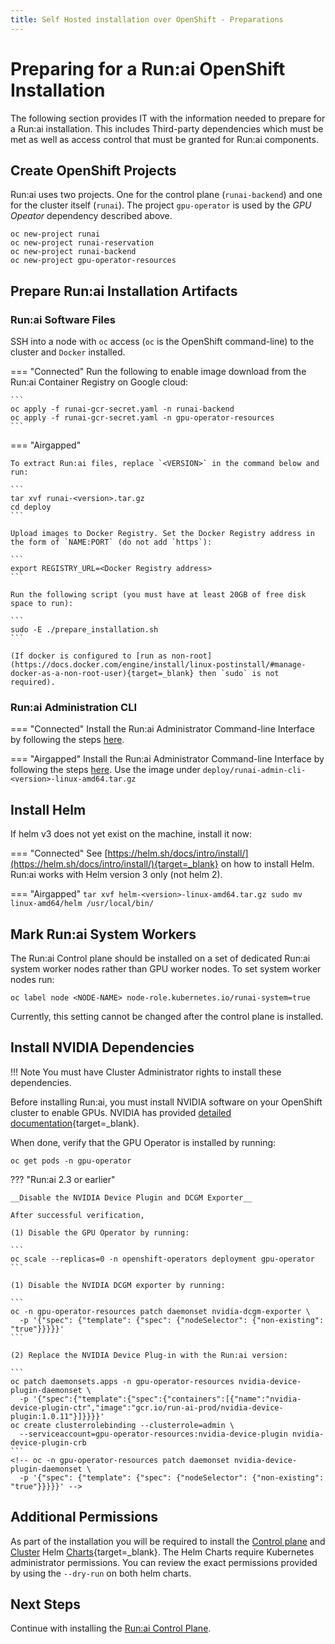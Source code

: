 ```yaml
---
title: Self Hosted installation over OpenShift - Preparations
---
```

# Preparing for a Run:ai OpenShift Installation

The following section provides IT with the information needed to prepare for a Run:ai installation. This includes Third-party dependencies which must be met as well as access control that must be granted for Run:ai components. 




## Create OpenShift Projects

Run:ai uses two projects. One for the control plane (`runai-backend`) and one for the cluster itself (`runai`). 
The project `gpu-operator` is used by the _GPU Opeator_ dependency described above. 

```
oc new-project runai
oc new-project runai-reservation
oc new-project runai-backend
oc new-project gpu-operator-resources
```

## Prepare Run:ai Installation Artifacts

### Run:ai Software Files

SSH into a node with `oc` access (`oc` is the OpenShift command-line) to the cluster and `Docker` installed.


=== "Connected"
    Run the following to enable image download from the Run:ai Container Registry on Google cloud:

    ```
    oc apply -f runai-gcr-secret.yaml -n runai-backend
    oc apply -f runai-gcr-secret.yaml -n gpu-operator-resources
    ```

=== "Airgapped" 

    To extract Run:ai files, replace `<VERSION>` in the command below and run: 

    ```
    tar xvf runai-<version>.tar.gz
    cd deploy
    ```

    Upload images to Docker Registry. Set the Docker Registry address in the form of `NAME:PORT` (do not add `https`):

    ```
    export REGISTRY_URL=<Docker Registry address>
    ```
    
    Run the following script (you must have at least 20GB of free disk space to run): 

    ```  
    sudo -E ./prepare_installation.sh
    ```

    (If docker is configured to [run as non-root](https://docs.docker.com/engine/install/linux-postinstall/#manage-docker-as-a-non-root-user){target=_blank} then `sudo` is not required).

### Run:ai Administration CLI

=== "Connected"
    Install the Run:ai Administrator Command-line Interface by following the steps [here](../../config/cli-admin-install.md).

=== "Airgapped" 
    Install the Run:ai Administrator Command-line Interface by following the steps [here](../../config/cli-admin-install.md). Use the image under `deploy/runai-admin-cli-<version>-linux-amd64.tar.gz`

## Install Helm

If helm v3 does not yet exist on the machine, install it now:

=== "Connected"
    See [https://helm.sh/docs/intro/install/](https://helm.sh/docs/intro/install/){target=_blank} on how to install Helm. Run:ai works with Helm version 3 only (not helm 2).

=== "Airgapped"
    ```
    tar xvf helm-<version>-linux-amd64.tar.gz
    sudo mv linux-amd64/helm /usr/local/bin/
    ```  

## Mark Run:ai System Workers

The Run:ai Control plane should be installed on a set of dedicated Run:ai system worker nodes rather than GPU worker nodes. To set system worker nodes run:

```
oc label node <NODE-NAME> node-role.kubernetes.io/runai-system=true
```

Currently, this setting cannot be changed after the control plane is installed.

## Install NVIDIA Dependencies


!!! Note
    You must have Cluster Administrator rights to install these dependencies. 

Before installing Run:ai, you must install NVIDIA software on your OpenShift cluster to enable GPUs.
NVIDIA has provided [detailed documentation](https://docs.nvidia.com/datacenter/cloud-native/gpu-operator/openshift/contents.html){target=_blank}. 

When done, verify that the GPU Operator is installed by running:

```
oc get pods -n gpu-operator
```


??? "Run:ai 2.3 or earlier"

    __Disable the NVIDIA Device Plugin and DCGM Exporter__

    After successful verification, 

    (1) Disable the GPU Operator by running:

    ```
    oc scale --replicas=0 -n openshift-operators deployment gpu-operator
    ```

    (1) Disable the NVIDIA DCGM exporter by running:

    ```
    oc -n gpu-operator-resources patch daemonset nvidia-dcgm-exporter \
      -p '{"spec": {"template": {"spec": {"nodeSelector": {"non-existing": "true"}}}}}'
    ```

    (2) Replace the NVIDIA Device Plug-in with the Run:ai version:

    ```
    oc patch daemonsets.apps -n gpu-operator-resources nvidia-device-plugin-daemonset \
      -p '{"spec":{"template":{"spec":{"containers":[{"name":"nvidia-device-plugin-ctr","image":"gcr.io/run-ai-prod/nvidia-device-plugin:1.0.11"}]}}}}'
    oc create clusterrolebinding --clusterrole=admin \
      --serviceaccount=gpu-operator-resources:nvidia-device-plugin nvidia-device-plugin-crb
    ```
    <!-- oc -n gpu-operator-resources patch daemonset nvidia-device-plugin-daemonset \
      -p '{"spec": {"template": {"spec": {"nodeSelector": {"non-existing": "true"}}}}}' -->



## Additional Permissions

As part of the installation you will be required to install the [Control plane](backend.md) and [Cluster](cluster.md) Helm [Charts](https://helm.sh/){target=_blank}. The Helm Charts require Kubernetes administrator permissions. You can review the exact permissions provided by using the `--dry-run` on both helm charts. 

## Next Steps

Continue with installing the [Run:ai Control Plane](backend.md).
